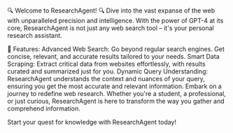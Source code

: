 🔍 Welcome to ResearchAgent! 🔍
Dive into the vast expanse of the web with unparalleled precision and intelligence. With the power of GPT-4 at its core, ResearchAgent is not just any web search tool – it's your personal research assistant.

🌟 Features:
Advanced Web Search: Go beyond regular search engines. Get concise, relevant, and accurate results tailored to your needs.
Smart Data Scraping: Extract critical data from websites effortlessly, with results curated and summarized just for you.
Dynamic Query Understanding: ResearchAgent understands the context and nuances of your query, ensuring you get the most accurate and relevant information.
Embark on a journey to redefine web research. Whether you're a student, a professional, or just curious, ResearchAgent is here to transform the way you gather and comprehend information.

Start your quest for knowledge with ResearchAgent today!
